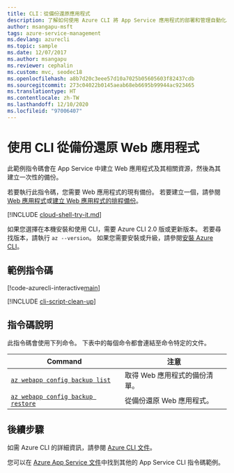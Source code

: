 ```yaml
---
title: CLI：從備份還原應用程式
description: 了解如何使用 Azure CLI 將 App Service 應用程式的部署和管理自動化。 此範例說明如何從備份還原應用程式。
author: msangapu-msft
tags: azure-service-management
ms.devlang: azurecli
ms.topic: sample
ms.date: 12/07/2017
ms.author: msangapu
ms.reviewer: cephalin
ms.custom: mvc, seodec18
ms.openlocfilehash: a8b7d20c3eee57d10a7025b05605603f82437cdb
ms.sourcegitcommit: 273c04022b0145aeab68eb6695b99944ac923465
ms.translationtype: HT
ms.contentlocale: zh-TW
ms.lasthandoff: 12/10/2020
ms.locfileid: "97006407"
---
```

# <a name="restore-a-web-app-from-a-backup-using-cli"></a>使用 CLI 從備份還原 Web 應用程式

此範例指令碼會在 App Service 中建立 Web 應用程式及其相關資源，然後為其建立一次性的備份。 

若要執行此指令碼，您需要 Web 應用程式的現有備份。 若要建立一個，請參閱[ Web 應用程式](cli-backup-onetime.md)或[建立 Web 應用程式的排程備份](cli-backup-scheduled.md)。

[!INCLUDE [cloud-shell-try-it.md](../../../includes/cloud-shell-try-it.md)]

如果您選擇在本機安裝和使用 CLI，需要 Azure CLI 2.0 版或更新版本。 若要尋找版本，請執行 `az --version`。 如果您需要安裝或升級，請參閱[安裝 Azure CLI]( /cli/azure/install-azure-cli)。 

## <a name="sample-script"></a>範例指令碼

[!code-azurecli-interactive[main](../../../cli_scripts/app-service/backup-restore/backup-restore.sh?highlight=3-4,9 "Restore a web app from a backup")]

[!INCLUDE [cli-script-clean-up](../../../includes/cli-script-clean-up.md)]

## <a name="script-explanation"></a>指令碼說明

此指令碼會使用下列命令。 下表中的每個命令都會連結至命令特定的文件。

| Command | 注意 |
|---|---|
| [`az webapp config backup list`](/cli/azure/webapp/config/backup#az-webapp-config-backup-list) | 取得 Web 應用程式的備份清單。 |
| [`az webapp config backup restore`](/cli/azure/webapp/config/backup#az-webapp-config-backup-restore) | 從備份還原 Web 應用程式。 |

## <a name="next-steps"></a>後續步驟

如需 Azure CLI 的詳細資訊，請參閱 [Azure CLI 文件](/cli/azure)。

您可以在 [Azure App Service 文件](../samples-cli.md)中找到其他的 App Service CLI 指令碼範例。
